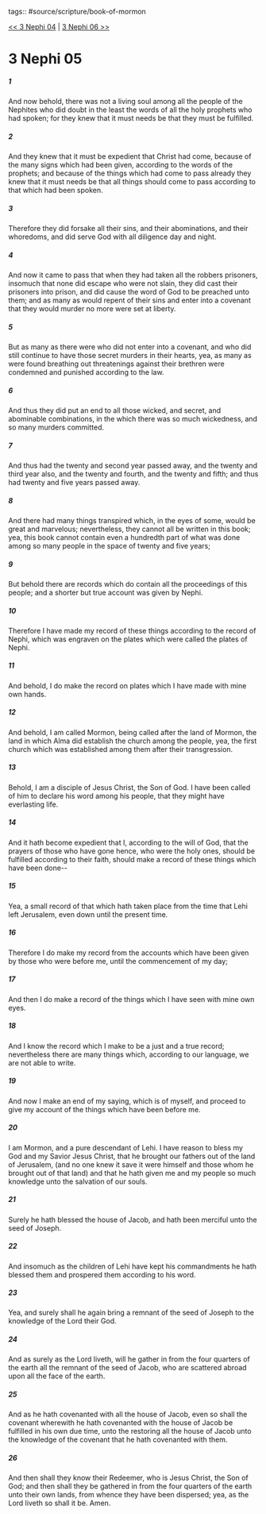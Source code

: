 tags:: #source/scripture/book-of-mormon

[<< 3 Nephi 04](source/scripture/book-of-mormon/11_3_Nephi/3_Nephi_04.md) | [3 Nephi 06 >>](source/scripture/book-of-mormon/11_3_Nephi/3_Nephi_06.md)

# 3 Nephi 05

##### 1

And now behold, there was not a living soul among all the people of the Nephites who did doubt in the least the words of all the holy prophets who had spoken; for they knew that it must needs be that they must be fulfilled.

##### 2

And they knew that it must be expedient that Christ had come, because of the many signs which had been given, according to the words of the prophets; and because of the things which had come to pass already they knew that it must needs be that all things should come to pass according to that which had been spoken.

##### 3

Therefore they did forsake all their sins, and their abominations, and their whoredoms, and did serve God with all diligence day and night.

##### 4

And now it came to pass that when they had taken all the robbers prisoners, insomuch that none did escape who were not slain, they did cast their prisoners into prison, and did cause the word of God to be preached unto them; and as many as would repent of their sins and enter into a covenant that they would murder no more were set at liberty.

##### 5

But as many as there were who did not enter into a covenant, and who did still continue to have those secret murders in their hearts, yea, as many as were found breathing out threatenings against their brethren were condemned and punished according to the law.

##### 6

And thus they did put an end to all those wicked, and secret, and abominable combinations, in the which there was so much wickedness, and so many murders committed.

##### 7

And thus had the twenty and second year passed away, and the twenty and third year also, and the twenty and fourth, and the twenty and fifth; and thus had twenty and five years passed away.

##### 8

And there had many things transpired which, in the eyes of some, would be great and marvelous; nevertheless, they cannot all be written in this book; yea, this book cannot contain even a hundredth part of what was done among so many people in the space of twenty and five years;

##### 9

But behold there are records which do contain all the proceedings of this people; and a shorter but true account was given by Nephi.

##### 10

Therefore I have made my record of these things according to the record of Nephi, which was engraven on the plates which were called the plates of Nephi.

##### 11

And behold, I do make the record on plates which I have made with mine own hands.

##### 12

And behold, I am called Mormon, being called after the land of Mormon, the land in which Alma did establish the church among the people, yea, the first church which was established among them after their transgression.

##### 13

Behold, I am a disciple of Jesus Christ, the Son of God. I have been called of him to declare his word among his people, that they might have everlasting life.

##### 14

And it hath become expedient that I, according to the will of God, that the prayers of those who have gone hence, who were the holy ones, should be fulfilled according to their faith, should make a record of these things which have been done--

##### 15

Yea, a small record of that which hath taken place from the time that Lehi left Jerusalem, even down until the present time.

##### 16

Therefore I do make my record from the accounts which have been given by those who were before me, until the commencement of my day;

##### 17

And then I do make a record of the things which I have seen with mine own eyes.

##### 18

And I know the record which I make to be a just and a true record; nevertheless there are many things which, according to our language, we are not able to write.

##### 19

And now I make an end of my saying, which is of myself, and proceed to give my account of the things which have been before me.

##### 20

I am Mormon, and a pure descendant of Lehi. I have reason to bless my God and my Savior Jesus Christ, that he brought our fathers out of the land of Jerusalem, (and no one knew it save it were himself and those whom he brought out of that land) and that he hath given me and my people so much knowledge unto the salvation of our souls.

##### 21

Surely he hath blessed the house of Jacob, and hath been merciful unto the seed of Joseph.

##### 22

And insomuch as the children of Lehi have kept his commandments he hath blessed them and prospered them according to his word.

##### 23

Yea, and surely shall he again bring a remnant of the seed of Joseph to the knowledge of the Lord their God.

##### 24

And as surely as the Lord liveth, will he gather in from the four quarters of the earth all the remnant of the seed of Jacob, who are scattered abroad upon all the face of the earth.

##### 25

And as he hath covenanted with all the house of Jacob, even so shall the covenant wherewith he hath covenanted with the house of Jacob be fulfilled in his own due time, unto the restoring all the house of Jacob unto the knowledge of the covenant that he hath covenanted with them.

##### 26

And then shall they know their Redeemer, who is Jesus Christ, the Son of God; and then shall they be gathered in from the four quarters of the earth unto their own lands, from whence they have been dispersed; yea, as the Lord liveth so shall it be. Amen.
